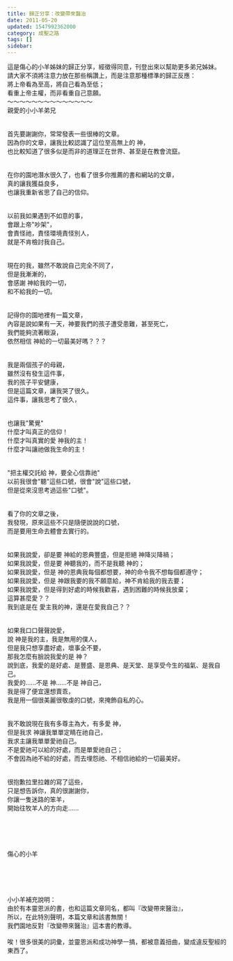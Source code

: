 ```yaml
---
title: 歸正分享：改變帶來醫治
date: 2011-05-20
updated: 1547992362000
category: 成聖之路
tags: []
sidebar: 
---
```


<p>這是傷心的小羊姊妹的歸正分享，經徵得同意，刊登出來以幫助更多弟兄姊妹。<br/>請大家不須將注意力放在那些稱讚上，而是注意那種標準的歸正反應：<br/>將上帝看為至高，將自己看為至低；<br/>看重上帝主權，而非看重自己意願。<br/><!--more-->～～～～～～～～～～～～～～<br/>親愛的小小羊弟兄<br/> <br/><br/>首先要謝謝你，常常發表一些很棒的文章。<br/>因為你的文章，讓我比較認識了這位至高無上的 神，   <br/>也比較知道了很多似是而非的道理正在世界、甚至是在教會流竄。<br/><br/> <br/>在你的園地潛水很久了，也看了很多你推薦的書和網站的文章，<br/>真的讓我獲益良多，<br/>也讓我重新省思了自己的信仰。<br/> <br/><br/>以前我如果遇到不如意的事， <br/>會跟上帝"吵架"，<br/>會責怪祂，責怪環境責怪別人，<br/>就是不肯檢討我自己。<br/> <br/><br/>現在的我，雖然不敢說自己完全不同了，<br/>但是我漸漸的， <br/>會感謝  神給我的一切， <br/>和不給我的一切。<br/><br/> <br/>記得你的園地裡有一篇文章，<br/>內容是說如果有一天，神要我們的孩子遭受患難，甚至死亡，<br/>我們能夠流著眼淚，   <br/>依然相信 神給的一切最美好嗎？？？<br/><br/> <br/>我是兩個孩子的母親， <br/>雖然沒有發生這件事，  <br/>我的孩子平安健康，  <br/>但是這篇文章，讓我哭了很久。<br/>這件事，讓我思考了很久，<br/> <br/><br/>也讓我"驚覺" <br/>什麼才叫真正的信仰！<br/>什麼才叫真實的愛 神我的主！<br/>什麼才叫讓祂做我生命的主！<br/> <br/><br/>"把主權交託給 神，要全心信靠祂"<br/>以前我很會"聽"這些口號，很會"說"這些口號，<br/>但是從來沒思考過這些"口號"。<br/> <br/><br/>看了你的文章之後，<br/>我發現，原來這些不只是隨便說說的口號，<br/>而是要用生命去體會去實行的。<br/><br/> <br/>如果我說愛，卻是要 神給的恩典豐盛，但是拒絕 神降災降禍；<br/>如果我說愛，但是要 神聽我的，而不是我聽 神的；<br/>如果我說愛，但是 神的恩典我每個都想要，神的命令我不想每個都遵守；   <br/>如果我說愛，但是 神跟我要的我不願意給，神不肯給我的我去要；<br/>如果我說愛，但是得到好處的時候我歡喜，遇到困難的時候我放棄；<br/>這算甚麼愛？？<br/>我到底是在 愛主我的神，還是在愛我自己？？<br/> <br/><br/>如果我口口聲聲說愛，<br/>說 神是我的主，我是無用的僕人，<br/>但是我只想享盡好處，壞事全不要，<br/>那我怎麼有臉說我愛的是 神？<br/>說到底，我愛的是好處、是豐盛、是恩典、是天堂、是享受今生的福氣、是我自己。<br/>我愛的......不是 神......不是 神自己， <br/>我是得了便宜還想賣乖，<br/>我是用一個很美麗很敬虔的口號，來掩飾自私的心。<br/> <br/><br/>我不敢說現在我有多尊主為大，有多愛 神，<br/>但是我求 神讓我單單定睛在祂自己，<br/>我求主讓我單單愛祂自己。<br/>不是愛祂可以給的好處，而是單愛祂自己；<br/>不會因為祂不給的好處，而去埋怨祂、不相信祂給的一切最美好。<br/><br/> <br/>很抱歉拉里拉雜的寫了這些，<br/>只是想告訴你，真的很謝謝你，<br/>你讓一隻迷路的笨羊，<br/>開始往牧羊人的方向走......<br/> <br/> <br/> <br/> <br/><br/>                   傷心的小羊<br/> <br/><br/><br/><br/><br/>小小羊補充說明：<br/>由於有本靈恩派的書，也和這篇文章同名，都叫『改變帶來醫治』，<br/> 所以，在此特別聲明，本篇文章和該書無關！<br/> 我們園地反對『改變帶來醫治』這本書的教導。<br/><br/> 唉！很多很美的詞彙，並靈恩派和成功神學一搞，都被意義扭曲，變成違反聖經的東西了。<br/><br/><br/>
</p>